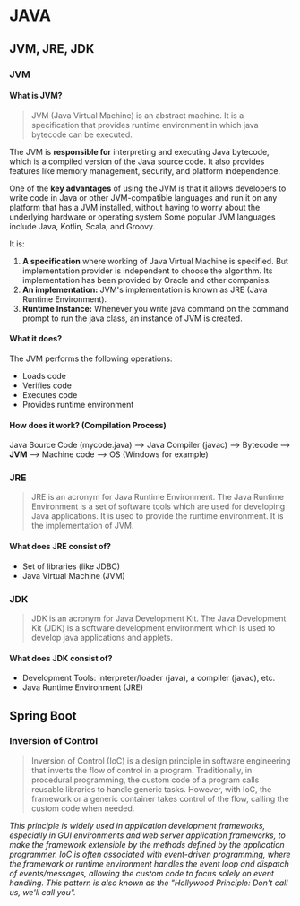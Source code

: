 # JAVA

## JVM, JRE, JDK

### JVM

#### What is JVM?
> JVM (Java Virtual Machine) is an abstract machine. It is a specification that provides runtime environment in which java bytecode can be executed.

The JVM is **responsible for** interpreting and executing Java bytecode, which is a compiled version of the Java source code. It also provides features like memory management, security, and platform independence.

One of the **key advantages** of using the JVM is that it allows developers to write code in Java or other JVM-compatible languages and run it on any platform that has a JVM installed, without having to worry about the underlying hardware or operating system
Some popular JVM languages include Java, Kotlin, Scala, and Groovy.

It is:
  1. **A specification** where working of Java Virtual Machine is specified. But implementation provider is independent to choose the algorithm. Its implementation has been provided by Oracle and other companies.
  2. **An implementation:** JVM's implementation is known as JRE (Java Runtime Environment).
  3. **Runtime Instance:** Whenever you write java command on the command prompt to run the java class, an instance of JVM is created.

#### What it does?
The JVM performs the following operations:
  - Loads code
  - Verifies code
  - Executes code
  - Provides runtime environment

#### How does it work? (Compilation Process)
Java Source Code (mycode.java) --> Java Compiler (javac) --> Bytecode --> **JVM** --> Machine code --> OS (Windows for example)


### JRE
> JRE is an acronym for Java Runtime Environment. The Java Runtime Environment is a set of software tools which are used for developing Java applications. It is used to provide the runtime environment. It is the implementation of JVM.

#### What does JRE consist of?
  - Set of libraries (like JDBC)
  - Java Virtual Machine (JVM)


### JDK
> JDK is an acronym for Java Development Kit. The Java Development Kit (JDK) is a software development environment which is used to develop java applications and applets.

#### What does JDK consist of?
  - Development Tools: interpreter/loader (java), a compiler (javac), etc.
  - Java Runtime Environment (JRE)


## Spring Boot

### Inversion of Control
> Inversion of Control (IoC) is a design principle in software engineering that inverts the flow of control in a program. Traditionally, in procedural programming, the custom code of a program calls reusable libraries to handle generic tasks. However, with IoC, the framework or a generic container takes control of the flow, calling the custom code when needed.

*This principle is widely used in application development frameworks, especially in GUI environments and web server application frameworks, to make the framework extensible by the methods defined by the application programmer.*
*IoC is often associated with event-driven programming, where the framework or runtime environment handles the event loop and dispatch of events/messages, allowing the custom code to focus solely on event handling. This pattern is also known as the "Hollywood Principle: Don't call us, we'll call you".*

